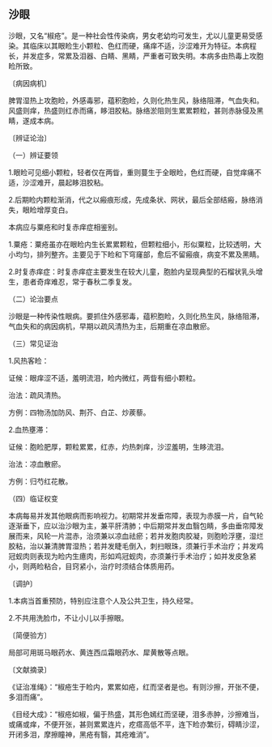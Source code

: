 ## 沙眼

沙眼，又名“椒疮”。是一种社会性传染病，男女老幼均可发生，尤以儿童更易受感染。其临床以其眼睑生小颗粒、色红而硬，痛痒不适，沙涩难开为特征。本病程长，并发症多，常累及泪器、白睛、黑睛，严重者可致失明。本病多由热毒上攻胞睑所致。

〔病因病机〕

脾胃湿热上攻胞睑，外感毒邪，蕴积胞睑，久则化热生风，脉络阻滞，气血失和。风盛则痒，热盛则红赤而痛，眵泪胶粘。脉络淤阻则生累累颗粒，甚则赤脉侵及黑睛，遂成本病。

〔辨证论治〕

（一）辨证要领

1.眼睑可见细小颗粒，轻者仅在两眥，重则蔓生于全眼睑，色红而硬，自觉痒痛不适，沙涩难开，晨起眵泪胶粘。

2.后期睑内颗粒渐消，代之以瘢痕形成，先成条状、网状，最后全部结瘢，脉络消失，眼睑增厚变白。

本病应与粟疮和时复赤痒症相鉴别。

1.粟疮：粟疮虽亦在眼睑内生长累累颗粒，但颗粒细小，形似粟粒，比较透明，大小均匀，排列整齐。主要见于下睑和下穹窿部，愈后不留瘢痕，病变不累及黑睛。

2.时复赤痒症：时复赤痒症主要发生在较大儿童，胞脸内呈现典型的石榴状乳头增生，患者奇痒难忍，常于春秋二季复发。

（二）论治要点

沙眼是一种传染性眼病。要抓住外感邪毒，蕴积胞睑，久则化热生风，脉络阻滞，气血失和的病因病机，早期以疏风清热为主，后期重在凉血散瘀。

（三）常见证治

1.风热客睑：

证候：眼痒涩不适，羞明流泪，睑内微红，两眥有细小颗粒。

治法：疏风清热。

方例：四物汤加防风、荆芥、白芷、炒蒺藜。

2.血热壅滞：

证候：胞睑肥厚，颗粒累累，红赤，灼热刺痒，沙涩羞明，生眵流泪。

治法：凉血散瘀。

方例：归芍红花散。

（四）临证权变

本病每易并发其他眼病而影响视力。初期常并发垂帘障，表现为赤膜一片，自气轮逐渐垂下，应以治沙眼为主，兼平肝清肺；中后期常并发血翳包睛，多由垂帘障发展而来，风轮一片混赤，治须兼以凉血祛瘀；若并发胞肉胶凝，则胞睑浮壅，湿烂胶粘，治以兼清脾胃湿热；若并发睫毛倒入，刺扫眼珠，须兼行手术治疗；并发鸡冠蚬肉则表现为睑内生癔肉，形如鸡冠蚬肉，亦须兼行手术治疗；如并发皮急紧小，则两睑粘合，目窍紧小，治疗时须结合体质用药。

〔调护〕

1.本病当首重预防，特别应注意个人及公共卫生，持久经常。

2.不共用洗脸巾，不让小儿以手擦眼。

〔简便验方〕

局部可用斑马眼药水、黄连西瓜霜眼药水、犀黄散等点眼。

〔文献摘录〕

《证治准绳》：“椒疮生于睑内，累累如疮，红而坚者是也。有则沙擦，开张不便，多泪而痛”。

《目经大成》：“椒疮如椒，偏于热盛，其形色嫣红而坚硬，泪多赤肿，沙擦难当，或痛或痒，不便开张，甚则累累连片，疙瘩高低不平，连下睑亦繁衍，碍睛沙涩，开闭多泪，摩擦瞳神，黑疮有翳，其疮难消”。
